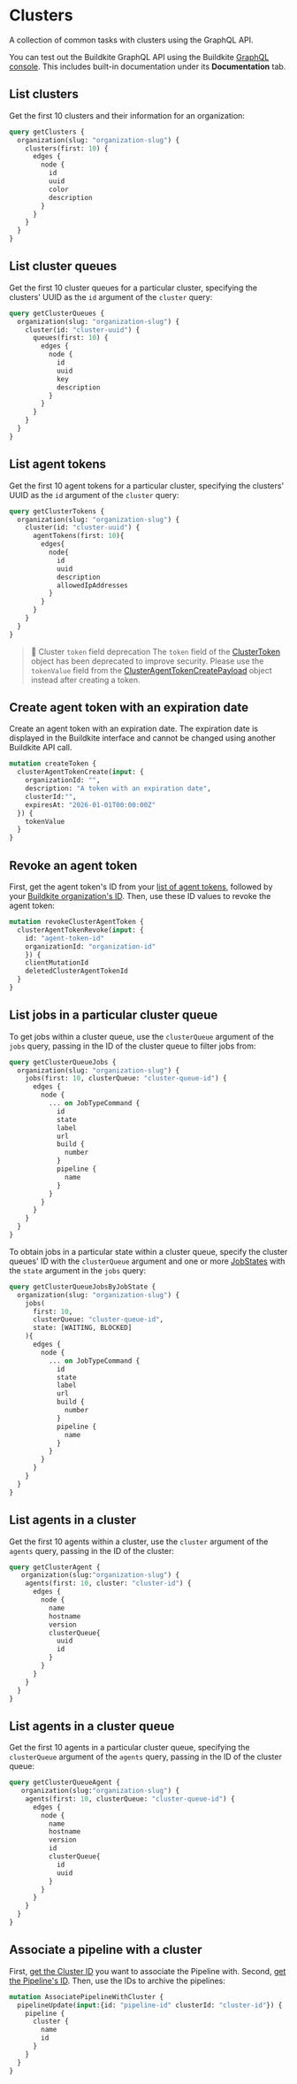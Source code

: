 # Clusters

A collection of common tasks with clusters using the GraphQL API.

You can test out the Buildkite GraphQL API using the Buildkite [GraphQL console](https://buildkite.com/user/graphql/console). This includes built-in documentation under its **Documentation** tab.

## List clusters

Get the first 10 clusters and their information for an organization:

```graphql
query getClusters {
  organization(slug: "organization-slug") {
    clusters(first: 10) {
      edges {
        node {
          id
          uuid
          color
          description
        }
      }
    }
  }
}
```

## List cluster queues

Get the first 10 cluster queues for a particular cluster, specifying the clusters' UUID as the `id` argument of the `cluster` query:

```graphql
query getClusterQueues {
  organization(slug: "organization-slug") {
    cluster(id: "cluster-uuid") {
      queues(first: 10) {
        edges {
          node {
            id
            uuid
            key
            description
          }
        }
      }
    }
  }
}
```

## List agent tokens

Get the first 10 agent tokens for a particular cluster, specifying the clusters' UUID as the `id` argument of the `cluster` query:

```graphql
query getClusterTokens {
  organization(slug: "organization-slug") {
    cluster(id: "cluster-uuid") {
      agentTokens(first: 10){
        edges{
          node{
            id
            uuid
            description
            allowedIpAddresses
          }
        }
      }
    }
  }
}
```

>🚧 Cluster `token` field deprecation
> The `token` field of the [ClusterToken](/docs/apis/graphql/schemas/object/clustertoken) object has been deprecated to improve security. Please use the `tokenValue` field from the [ClusterAgentTokenCreatePayload](/docs/apis/graphql/schemas/object/clusteragenttokencreatepayload) object instead after creating a token.

## Create agent token with an expiration date

Create an agent token with an expiration date. The expiration date is displayed in the Buildkite interface and cannot be changed using another Buildkite API call.

```graphql
mutation createToken {
  clusterAgentTokenCreate(input: {
    organizationId: "",
    description: "A token with an expiration date",
    clusterId:"",
    expiresAt: "2026-01-01T00:00:00Z"
  }) {
    tokenValue
  }
}
```

## Revoke an agent token

First, get the agent token's ID from your [list of agent tokens](#list-agent-tokens), followed by your [Buildkite organization's ID](/docs/apis/graphql/cookbooks/organizations#get-organization-id).
Then, use these ID values to revoke the agent token:

```graphql
mutation revokeClusterAgentToken {
  clusterAgentTokenRevoke(input: {
    id: "agent-token-id"
    organizationId: "organization-id"
    }) {
    clientMutationId
    deletedClusterAgentTokenId
  }
}
```

## List jobs in a particular cluster queue

To get jobs within a cluster queue, use the `clusterQueue` argument of the `jobs` query, passing in the ID of the cluster queue to filter jobs from:

```graphql
query getClusterQueueJobs {
  organization(slug: "organization-slug") {
    jobs(first: 10, clusterQueue: "cluster-queue-id") {
      edges {
        node {
          ... on JobTypeCommand {
            id
            state
            label
            url
            build {
              number
            }
            pipeline {
              name
            }
          }
        }
      }
    }
  }
}
```

To obtain jobs in a particular state within a cluster queue, specify the cluster queues' ID with the `clusterQueue` argument and one or more [JobStates](/docs/apis/graphql/schemas/enum/jobstates) with the `state` argument in the `jobs` query:

```graphql
query getClusterQueueJobsByJobState {
  organization(slug: "organization-slug") {
    jobs(
      first: 10,
      clusterQueue: "cluster-queue-id",
      state: [WAITING, BLOCKED]
    ){
      edges {
        node {
          ... on JobTypeCommand {
            id
            state
            label
            url
            build {
              number
            }
            pipeline {
              name
            }
          }
        }
      }
    }
  }
}
```


## List agents in a cluster

Get the first 10 agents within a cluster, use the `cluster` argument of the `agents` query, passing in the ID of the cluster:

```graphql
query getClusterAgent {
   organization(slug:"organization-slug") {
    agents(first: 10, cluster: "cluster-id") {
      edges {
        node {
          name
          hostname
          version
          clusterQueue{
            uuid
            id
          }
        }
      }
    }
  }
}
```

## List agents in a cluster queue

Get the first 10 agents in a particular cluster queue, specifying the `clusterQueue` argument of the `agents` query, passing in the ID of the cluster queue:

```graphql
query getClusterQueueAgent {
   organization(slug:"organization-slug") {
    agents(first: 10, clusterQueue: "cluster-queue-id") {
      edges {
        node {
          name
          hostname
          version
          id
          clusterQueue{
            id
            uuid
          }
        }
      }
    }
  }
}
```

## Associate a pipeline with a cluster

First, [get the Cluster ID](#list-clusters) you want to associate the Pipeline with.
Second, [get the Pipeline's ID](/docs/apis/graphql/cookbooks/pipelines#get-a-pipelines-id).
Then, use the IDs to archive the pipelines:

```graphql
mutation AssociatePipelineWithCluster {
  pipelineUpdate(input:{id: "pipeline-id" clusterId: "cluster-id"}) {
    pipeline {
      cluster {
        name
        id
      }
    }
  }
}
```

